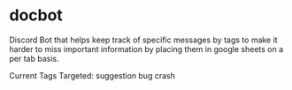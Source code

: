 # docbot
Discord Bot that helps keep track of specific messages by tags to make it harder to miss important information by placing them in google sheets on a per tab basis.

Current Tags Targeted:
  suggestion
  bug
  crash
